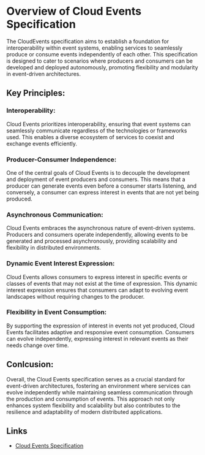 # Overview of Cloud Events Specification

The CloudEvents specification aims to establish a foundation for
interoperability within event systems, enabling services to seamlessly produce
or consume events independently of each other. This specification is designed to
cater to scenarios where producers and consumers can be developed and deployed
autonomously, promoting flexibility and modularity in event-driven
architectures.

## Key Principles:

### Interoperability:

Cloud Events prioritizes interoperability, ensuring that event systems can
seamlessly communicate regardless of the technologies or frameworks used. This
enables a diverse ecosystem of services to coexist and exchange events
efficiently.

### Producer-Consumer Independence:

One of the central goals of Cloud Events is to decouple the development and
deployment of event producers and consumers. This means that a producer can
generate events even before a consumer starts listening, and conversely, a
consumer can express interest in events that are not yet being produced.

### Asynchronous Communication:

Cloud Events embraces the asynchronous nature of event-driven systems. Producers
and consumers operate independently, allowing events to be generated and
processed asynchronously, providing scalability and flexibility in distributed
environments.

### Dynamic Event Interest Expression:

Cloud Events allows consumers to express interest in specific events or classes
of events that may not exist at the time of expression. This dynamic interest
expression ensures that consumers can adapt to evolving event landscapes without
requiring changes to the producer.

### Flexibility in Event Consumption:

By supporting the expression of interest in events not yet produced, Cloud
Events facilitates adaptive and responsive event consumption. Consumers can
evolve independently, expressing interest in relevant events as their needs
change over time.

## Conlcusion:

Overall, the Cloud Events specification serves as a crucial standard for
event-driven architectures, fostering an environment where services can evolve
independently while maintaining seamless communication through the production
and consumption of events. This approach not only enhances system flexibility
and scalability but also contributes to the resilience and adaptability of
modern distributed applications.

## Links

- [Cloud Events Specification](https://github.com/cloudevents/spec)
